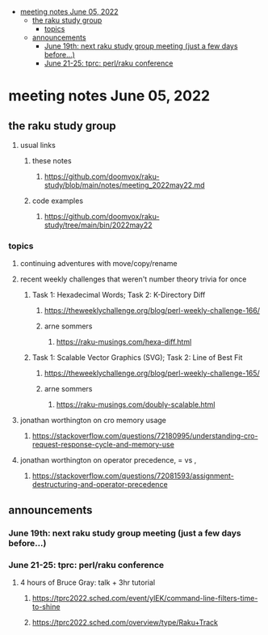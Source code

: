 - [meeting notes June 05, 2022](#org7e77f0c)
  - [the raku study group](#org4339c0c)
    - [topics](#orge2ba133)
  - [announcements](#org51609cd)
    - [June 19th: next raku study group meeting (just a few days before&#x2026;)](#org21b5d61)
    - [June 21-25: tprc: perl/raku conference](#orgf5c26fd)


<a id="org7e77f0c"></a>

# meeting notes June 05, 2022


<a id="org4339c0c"></a>

## the raku study group

1.  usual links

    1.  these notes
    
        1.  <https://github.com/doomvox/raku-study/blob/main/notes/meeting_2022may22.md>
    
    2.  code examples
    
        1.  <https://github.com/doomvox/raku-study/tree/main/bin/2022may22>


<a id="orge2ba133"></a>

### topics

1.  continuing adventures with move/copy/rename

2.  recent weekly challenges that weren't number theory trivia for once

    1.  Task 1: Hexadecimal Words; Task 2: K-Directory Diff
    
        1.  <https://theweeklychallenge.org/blog/perl-weekly-challenge-166/>
        
        2.  arne sommers
        
            1.  <https://raku-musings.com/hexa-diff.html>
    
    2.  Task 1: Scalable Vector Graphics (SVG); Task 2: Line of Best Fit
    
        1.  <https://theweeklychallenge.org/blog/perl-weekly-challenge-165/>
        
        2.  arne sommers
        
            1.  <https://raku-musings.com/doubly-scalable.html>

3.  jonathan worthington on cro memory usage

    1.  <https://stackoverflow.com/questions/72180995/understanding-cro-request-response-cycle-and-memory-use>

4.  jonathan worthington on operator precedence, = vs ,

    1.  <https://stackoverflow.com/questions/72081593/assignment-destructuring-and-operator-precedence>


<a id="org51609cd"></a>

## announcements


<a id="org21b5d61"></a>

### June 19th: next raku study group meeting (just a few days before&#x2026;)


<a id="orgf5c26fd"></a>

### June 21-25: tprc: perl/raku conference

1.  4 hours of Bruce Gray: talk + 3hr tutorial

    1.  <https://tprc2022.sched.com/event/ylEK/command-line-filters-time-to-shine>
    
    2.  <https://tprc2022.sched.com/overview/type/Raku+Track>
